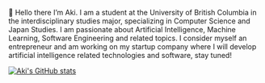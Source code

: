 👋 Hello there I’m Aki. 
I am a student at the University of British Columbia in the interdisciplinary studies major, specializing in Computer Science and Japan Studies. I am passionate about Artificial Intelligence, Machine Learning, Software Engineering and related topics. I consider myself an entrepreneur and am working on my startup company where I will develop artificial intelligence related technologies and software, stay tuned!

[![Aki's GitHub stats](https://github-readme-stats.vercel.app/api?username=ikryujin)](https://github.com/IkRyujin/github-readme-stats)
